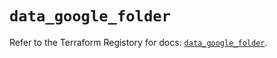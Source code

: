 # `data_google_folder`

Refer to the Terraform Registory for docs: [`data_google_folder`](https://registry.terraform.io/providers/hashicorp/google-beta/5.8.0/docs/data-sources/google_folder).
